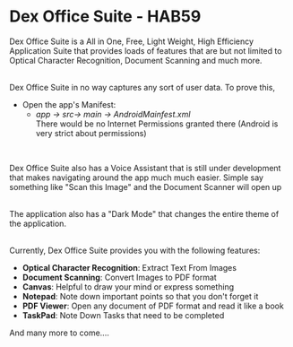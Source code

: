 # Dex Office Suite - HAB59


Dex Office Suite is a All in One, Free, Light Weight, High Efficiency Application Suite that provides loads of features that are but not limited to Optical Character Recognition, Document Scanning and much more.
<br><br>


Dex Office Suite in no way captures any sort of user data. To prove this,
   - Open the app's Manifest:
      - <i>app -> src-> main -> AndroidMainfest.xml</i><br>
      There would be no Internet Permissions granted there (Android is very strict about permissions)
<br>    
    
Dex Office Suite also has a Voice Assistant that is still under development that makes navigating around the app much much easier. Simple say something like "Scan this Image" and the Document Scanner will open up
<br><br>

The application also has a "Dark Mode" that changes the entire theme of the application.
<br><br>

Currently, Dex Office Suite provides you with the following features:
   - <b>Optical Character Recognition</b>: Extract Text From Images
   - <b>Document Scanning</b>: Convert Images to PDF format
   - <b>Canvas</b>: Helpful to draw your mind or express something
   - <b>Notepad</b>: Note down important points so that you don't forget it
   - <b>PDF Viewer</b>: Open any document of PDF format and read it like a book
   - <b>TaskPad</b>: Note Down Tasks that need to be completed
 
And many more to come....
